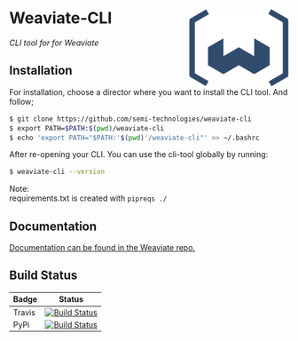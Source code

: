 # Weaviate-CLI <img alt='Weaviate logo' src='https://raw.githubusercontent.com/creativesoftwarefdn/weaviate/19de0956c69b66c5552447e84d016f4fe29d12c9/docs/assets/weaviate-logo.png' width='180' align='right' />

_CLI tool for for Weaviate_

## Installation

For installation, choose a director where you want to install the CLI tool. And follow;

```sh
$ git clone https://github.com/semi-technologies/weaviate-cli
$ export PATH=$PATH:$(pwd)/weaviate-cli
$ echo 'export PATH="$PATH:'$(pwd)'/weaviate-cli"' >> ~/.bashrc
```

After re-opening your CLI. You can use the cli-tool globally by running:

```sh
$ weaviate-cli --version
```

Note:<br>
requirements.txt is created with `pipreqs ./`

## Documentation

[Documentation can be found in the Weaviate repo.](https://github.com/semi-technologies/weaviate/blob/master/docs/en/use/weaviate-cli-tool.md)

## Build Status

| Badge   | Status        |
| -------- |:-------------:|
| Travis   | [![Build Status](https://api.travis-ci.org/semi-technologies/weaviate-cli.svg?branch=master)](https://travis-ci.org/creativesoftwarefdn/weaviate-cli/branches)
| PyPi     | [![Build Status](https://img.shields.io/pypi/v/weaviate-cli.svg)](https://pypi.org/project/weaviate-cli/)